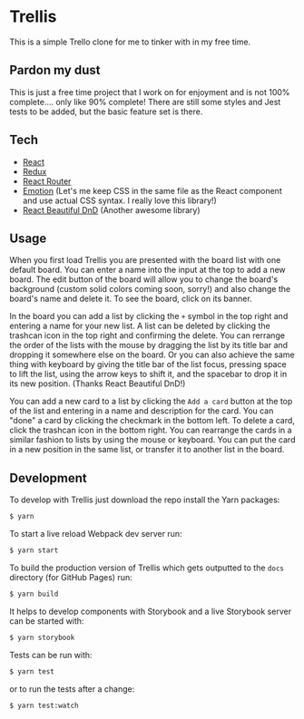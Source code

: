 # Trellis

This is a simple Trello clone for me to tinker with in my free time.

## Pardon my dust
This is just a free time project that I work on for enjoyment and is not 100% complete.... only like 90% complete! There are still some styles and Jest tests to be added, but the basic feature set is there.

## Tech
- [React](https://github.com/facebook/react)
- [Redux](https://github.com/reactjs/redux)
- [React Router](https://github.com/ReactTraining/react-router)
- [Emotion](https://github.com/emotion-js/emotion) (Let's me keep CSS in the same file as the React component and use actual CSS syntax. I really love this library!)
- [React Beautiful DnD](https://github.com/atlassian/react-beautiful-dnd) (Another awesome library)

## Usage
When you first load Trellis you are presented with the board list with one default board. You can enter a name into the input at the top to add a new board.
The edit button of the board will allow you to change the board's background (custom solid colors coming soon, sorry!) and also change the board's name and delete it.
To see the board, click on its banner.

In the board you can add a list by clicking the `+` symbol in the top right and entering a name for your new list.
A list can be deleted by clicking the trashcan icon in the top right and confirming the delete.
You can rerrange the order of the lists with the mouse by dragging the list by its title bar and dropping it somewhere else on the board. Or you can also achieve the same thing with keyboard by giving the title bar of the list focus, pressing space to lift the list, using the arrow keys to shift it, and the spacebar to drop it in its new position. (Thanks React Beautiful DnD!)

You can add a new card to a list by clicking the `Add a card` button at the top of the list and entering in a name and description for the card.
You can "done" a card by clicking the checkmark in the bottom left.
To delete a card, click the trashcan icon in the bottom right.
You can rearrange the cards in a similar fashion to lists by using the mouse or keyboard. You can put the card in a new position in the same list, or transfer it to another list in the board.

## Development
To develop with Trellis just download the repo install the Yarn packages:
```bash
$ yarn
```

To start a live reload Webpack dev server run:
```bash
$ yarn start
```

To build the production version of Trellis which gets outputted to the `docs` directory (for GitHub Pages) run:
```bash
$ yarn build
```

It helps to develop components with Storybook and a live Storybook server can be started with:
```bash
$ yarn storybook
```

Tests can be run with:
```bash
$ yarn test
```
or to run the tests after a change:
```bash
$ yarn test:watch
```
